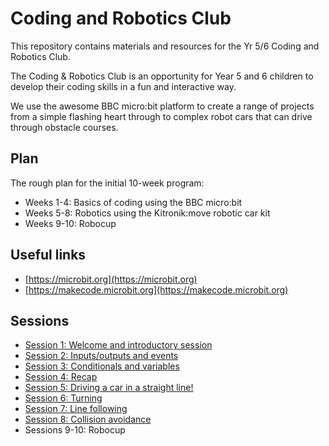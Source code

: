 ---
---
# Coding and Robotics Club

This repository contains materials and resources for the Yr 5/6 Coding and Robotics Club.

The Coding & Robotics Club is an opportunity for Year 5 and 6 children to develop their coding skills in a fun and interactive way.  

We use the awesome BBC micro:bit platform to create a range of projects from a simple flashing heart through to complex robot cars that can drive through obstacle courses.  

## Plan

The rough plan for the initial 10-week program:

- Weeks 1-4: Basics of coding using the BBC micro:bit
- Weeks 5-8: Robotics using the Kitronik:move robotic car kit
- Weeks 9-10: Robocup

## Useful links

- [https://microbit.org](https://microbit.org)
- [https://makecode.microbit.org](https://makecode.microbit.org)

## Sessions

- [Session 1: Welcome and introductory session](/coding-club/sessions/01) 
- [Session 2: Inputs/outputs and events](/coding-club/sessions/02)
- [Session 3: Conditionals and variables](/coding-club/sessions/03)
- [Session 4: Recap](/coding-club/sessions/04)
- [Session 5: Driving a car in a straight line!](/coding-club/sessions/05)
- [Session 6: Turning](/coding-club/sessions/06)
- [Session 7: Line following](/coding-club/sessions/07)
- [Session 8: Collision avoidance](/coding-club/sessions/08)
- Sessions 9-10: Robocup